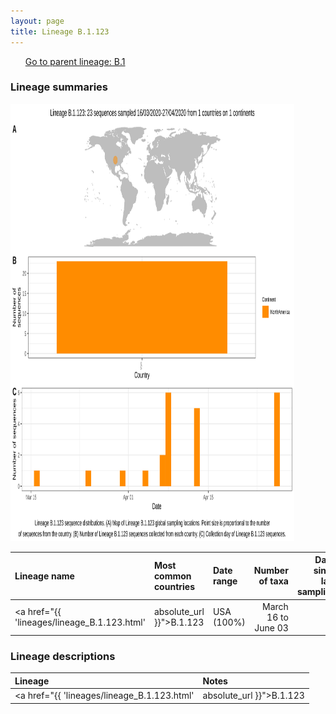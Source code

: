 ```yaml
---
layout: page
title: Lineage B.1.123
---
```




<p>
<ul class="actions small">
	 <a href="{{ 'lineages/lineage_B.1.html' | absolute_url }}" class="button special fit">Go to parent lineage: B.1</a>
</ul>
</p>
<h3> Lineage summaries</h3>

<img src="../assets/images/B.1.123.svg" alt="B.1.123 lineage summary figure" width="90%" height="700px" />


| Lineage name | Most common countries | Date range | Number of taxa |  Days since last sampling | Known Travel | Recall value |
|:-----|:-----|:-------|-------:|-------:|:---------|--------:|
| <a href="{{ 'lineages/lineage_B.1.123.html' | absolute_url }}">B.1.123</a> | USA (100%) | March 16 to June 03 | 24 | 62 |  | 1.000 |

<h3>Lineage descriptions</h3>

| Lineage | Notes |
|:-----|:-----|
| <a href="{{ 'lineages/lineage_B.1.123.html' | absolute_url }}">B.1.123</a> | Washington lineage, previously part of B.1.21, but split off in this phylogeny |

